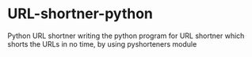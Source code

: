 # URL-shortner-python
Python URL shortner writing the python program for URL shortner which shorts the URLs in no time, by using pyshorteners module
